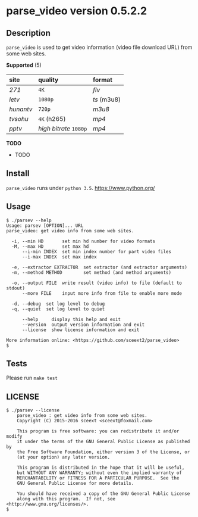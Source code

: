 <!-- README.md, parse_video/, <https://github.com/sceext2/parse_video>
   - author sceext <sceext@foxmail.com>
   - test201601020100
  -->

# parse_video version 0.5.2.2


## Description

`parse_video` is used to get video information (video file download URL) 
from some web sites. 

**Supported** (5)

| site      | quality                | format      |
| :-------- | :--------------------- | :---------- |
| *271*     | `4K`                   | *flv*       |
| *letv*    | `1080p`                | *ts* (m3u8) |
| *hunantv* | `720p`                 | *m3u8*      |
| *tvsohu*  | `4K` (h265)            | *mp4*       |
| *pptv*    | *high bitrate* `1080p` | *mp4*       |


**TODO**

+ TODO


## Install

`parse_video` runs under `python 3.5`. 
<https://www.python.org/>


## Usage

```
$ ./parsev --help
Usage: parsev [OPTION]... URL
parse_video: get video info from some web sites. 

  -i, --min HD       set min hd number for video formats
  -M, --max HD       set max hd
      --i-min INDEX  set min index number for part video files
      --i-max INDEX  set max index
  
  -e, --extractor EXTRACTOR  set extractor (and extractor arguments)
  -m, --method METHOD        set method (and method arguments)
  
  -o, --output FILE  write result (video info) to file (default to stdout)
      --more FILE    input more info from file to enable more mode
  
  -d, --debug  set log level to debug
  -q, --quiet  set log level to quiet
      
      --help     display this help and exit
      --version  output version information and exit
      --license  show license information and exit

More information online: <https://github.com/sceext2/parse_video> 
$ 
```


## Tests

Please run `make test` 


## LICENSE

```
$ ./parsev --license
    parse_video : get video info from some web sites. 
    Copyright (C) 2015-2016 sceext <sceext@foxmail.com>

    This program is free software: you can redistribute it and/or modify
    it under the terms of the GNU General Public License as published by
    the Free Software Foundation, either version 3 of the License, or
    (at your option) any later version.

    This program is distributed in the hope that it will be useful,
    but WITHOUT ANY WARRANTY; without even the implied warranty of
    MERCHANTABILITY or FITNESS FOR A PARTICULAR PURPOSE.  See the
    GNU General Public License for more details.

    You should have received a copy of the GNU General Public License
    along with this program.  If not, see <http://www.gnu.org/licenses/>. 
$ 
```


<!-- end README.md -->


